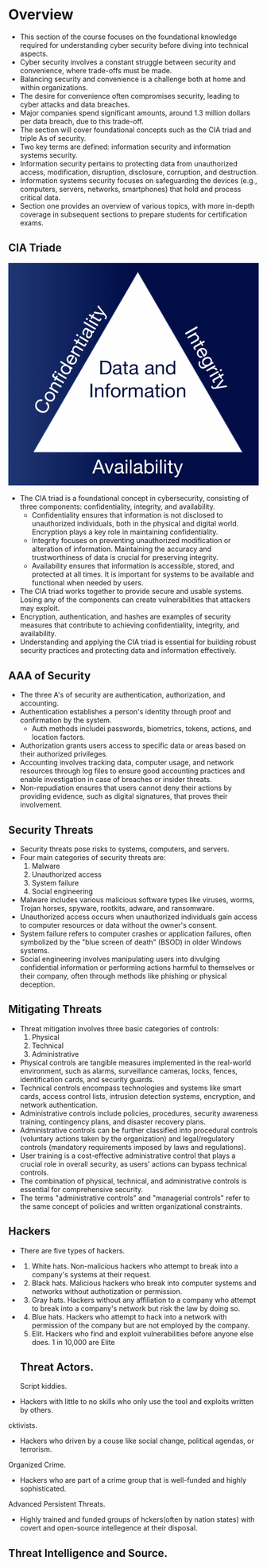 # Overview

* This section of the course focuses on the foundational knowledge
required for understanding cyber security before diving into technical aspects.
* Cyber security involves a constant struggle between security and convenience,
where trade-offs must be made.
* Balancing security and convenience is a challenge both at home and
within organizations.
* The desire for convenience often compromises security,
leading to cyber attacks and data breaches.
* Major companies spend significant amounts,
around 1.3 million dollars per data breach, due to this trade-off.
* The section will cover foundational concepts such as the CIA triad
and triple As of security.
* Two key terms are defined:
information security and information systems security.
* Information security pertains to protecting data from unauthorized access,
modification, disruption, disclosure, corruption, and destruction.
* Information systems security focuses on safeguarding the devices 
(e.g., computers, servers, networks, smartphones) that hold
and process critical data.
* Section one provides an overview of various topics,
with more in-depth coverage in subsequent sections to prepare 
students for certification exams.

## CIA Triade

![CIA Triade](./images/overview/cia-triad.png)

* The CIA triad is a foundational concept in cybersecurity, consisting of
three components: confidentiality, integrity, and availability.
    * Confidentiality ensures that information is not disclosed to unauthorized
individuals, both in the physical and digital world.
Encryption plays a key role in maintaining confidentiality.
    * Integrity focuses on preventing unauthorized modification or
alteration of information. Maintaining the accuracy and trustworthiness of
data is crucial for preserving integrity.
    * Availability ensures that information is accessible, stored,
and protected at all times. It is important for systems to be available
and functional when needed by users.
* The CIA triad works together to provide secure and usable systems.
Losing any of the components can create vulnerabilities that attackers may
exploit.
* Encryption, authentication, and hashes are examples of security measures
that contribute to achieving confidentiality, integrity, and availability.
* Understanding and applying the CIA triad is essential for building robust
security practices and protecting data and information effectively.

## AAA of Security

* The three A's of security are authentication, authorization, and accounting.
* Authentication establishes a person's identity through proof and confirmation
by the system.
    * Auth methods includei passwords, biometrics, tokens,
    actions, and location factors.
* Authorization grants users access to specific data or areas
based on their authorized privileges.
* Accounting involves tracking data, computer usage, and network resources
through log files to ensure good accounting practices and enable investigation
in case of breaches or insider threats.
* Non-repudiation ensures that users cannot deny their actions by
providing evidence, such as digital signatures, that proves their involvement.

## Security Threats

* Security threats pose risks to systems, computers, and servers.
* Four main categories of security threats are:
    1. Malware
    2. Unauthorized access
    3. System failure
    4. Social engineering
* Malware includes various malicious software types like viruses, worms,
Trojan horses, spyware, rootkits, adware, and ransomware.
* Unauthorized access occurs when unauthorized individuals gain access to
computer resources or data without the owner's consent.
* System failure refers to computer crashes or application failures,
often symbolized by the "blue screen of death" (BSOD) in older Windows systems.
* Social engineering involves manipulating users into divulging confidential
information or performing actions harmful to themselves or their company,
often through methods like phishing or physical deception.

## Mitigating Threats

* Threat mitigation involves three basic categories of controls:
    1. Physical
    2. Technical
    3. Administrative
* Physical controls are tangible measures implemented in the
real-world environment, such as alarms, surveillance cameras, locks, fences,
identification cards, and security guards.
* Technical controls encompass technologies and systems like smart cards,
access control lists, intrusion detection systems,
encryption, and network authentication.
* Administrative controls include policies, procedures, security awareness
training, contingency plans, and disaster recovery plans.
* Administrative controls can be further classified into procedural controls
(voluntary actions taken by the organization) and legal/regulatory controls
(mandatory requirements imposed by laws and regulations).
* User training is a cost-effective administrative control that plays a
crucial role in overall security, as users' actions can bypass technical controls.
* The combination of physical, technical, and administrative controls is
essential for comprehensive security.
* The terms "administrative controls" and "managerial controls" refer to the
same concept of policies and written organizational constraints.

## Hackers
* There are five types of hackers.
* 1. White hats.
      Non-malicious hackers who attempt to break into a company's systems at their request.
* 2. Black hats.
      Malicious hackers who break into computer systems and networks without authotization or permission.
* 3. Gray hats.
      Hackers without any affiliation to a company who attempt to break into a company's network but risk the law by doing so.
* 4. Blue hats.
      Hackers who attempt to hack into a network with permission of the company but are not employed by the company.
  5. Elit.
      Hackers who find and exploit vulnerabilities before anyone else does.
      1 in 10,000 are Elite
     
  ## Threat Actors.
  Script kiddies.
*    Hackers with little to no skills who only use the tool and exploits written by others.

  cktivists.
*    Hackers who driven by a couse like social change, political agendas, or terrorism.

  Organized Crime.
*    Hackers who are part of a crime group that is well-funded and highly sophisticated.

  Advanced Persistent Threats.
*    Highly trained and funded groups of hckers(often by nation states) with covert and open-source intellegence at their disposal.
     

 ## Threat Intelligence and Source.
 

